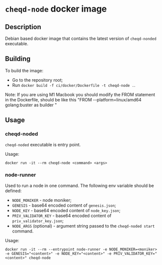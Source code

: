 # `cheqd-node` docker image

## Description

Debian based docker image that contains the latest version of `cheqd-nonded` executable.

## Building

To build the image:

- Go to the repository root;
- Run `docker build -f ci/docker/Dockerfile -t cheqd-node .`.

Note: If you are using M1 Macbook you should modify the FROM statement in the Dockerfile, should be like this 
"FROM --platform=linux/amd64 golang:buster as builder "

## Usage

### cheqd-noded

`cheqd-noded` executable is entry point.

Usage:

```
docker run -it --rm cheqd-node <command> <args>
```

### node-runner

Used to run a node in one command. The following env variable should be defined:

- `NODE_MONIKER` - node moniker;
- `GENESIS` - base64 encoded content of `genesis.json`;
- `NODE_KEY` - base64 encoded content of `node_key.json`;
- `PRIV_VALIDATOR_KEY` - base64 encoded content of `priv_validator_key.json`;
- `NODE_ARGS` (optional) - argument string passed to the `cheqd-noded start` command.

Usage:

```
docker run -it --rm --entrypoint node-runner -e NODE_MONIKER=<moniker> -e GENESIS="<content>" -e NODE_KEY="<content>" -e PRIV_VALIDATOR_KEY="<content>" cheqd-node
```
